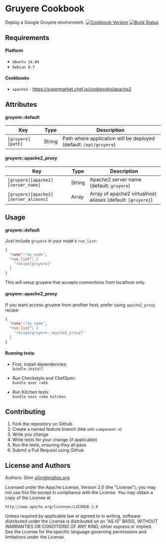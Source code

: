 Gruyere Cookbook
=============
Deploy a Google Gruyere environment.
[![Cookbook Version](https://img.shields.io/cookbook/v/gruyere.svg)](https://community.opscode.com/cookbooks/gruyere) [![Build Status](https://secure.travis-ci.org/wargames-cookbooks/gruyere.png)](http://travis-ci.org/wargames-cookbooks/gruyere)


Requirements
------------

#### Platform
- `Ubuntu 14.04`
- `Debian 8.7`

#### Cookbooks
- `apache2` - https://supermarket.chef.io/cookbooks/apache2

Attributes
----------

#### gruyere::default
| Key                               | Type   |  Description                                      |
| ----------------- | ------ | ----------------------------------------------------------------- |
| `[gruyere][path]` | String | Path where application will be deployed (default: `/opt/gruyere`) |

#### gruyere::apache2_proxy
| Key                                  | Type   |  Description                                                 |
| ------------------------------------ | ------- | ----------------------------------------------------------- |
| `[gruyere][apache2][server_name]`    | String  | Apache2 server name (default: `gruyere`)                    |
| `[gruyere][apache2][server_aliases]` | Array   | Array of apache2 virtualhost aliases (default: `[gruyere]`) |

Usage
-----
#### gruyere::default

Just include `gruyere` in your node's `run_list`:

```json
{
  "name":"my_node",
  "run_list": [
    "recipe[gruyere]"
  ]
}
```

This will setup gruyere that accepts connections from localhost only.

#### gruyere::apache2_proxy

If you want access gruyere from another host, prefer using `apache2_proxy` recipe:

```json
{
  "name":"my_node",
  "run_list": [
    "recipe[gruyere::apache2_proxy]"
  ]
}
```

#### Running tests

- First, install dependencies:  
`bundle install`

- Run Checkstyle and ChefSpec:  
`bundle exec rake`

- Run Kitchen tests:  
`bundle exec rake kitchen`  

Contributing
------------
1. Fork the repository on Github
2. Create a named feature branch (like `add-component-x`)
3. Write you change
4. Write tests for your change (if applicable)
5. Run the tests, ensuring they all pass
6. Submit a Pull Request using Github

License and Authors
-------------------
Authors: Sliim <sliim@mailoo.org> 

Licensed under the Apache License, Version 2.0 (the "License"); you may not use this file except in compliance with the License. You may obtain a copy of the License at

    http://www.apache.org/licenses/LICENSE-2.0

Unless required by applicable law or agreed to in writing, software distributed under the License is distributed on an "AS IS" BASIS, WITHOUT WARRANTIES OR CONDITIONS OF ANY KIND, either express or implied. See the License for the specific language governing permissions and limitations under the License.
